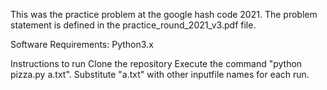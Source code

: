 This was the practice problem at the google hash code 2021.
The problem statement is defined in the practice_round_2021_v3.pdf file.

Software Requirements:
Python3.x

Instructions to run
Clone the repository
Execute the command "python pizza.py a.txt". Substitute "a.txt" with other inputfile names for each run.
